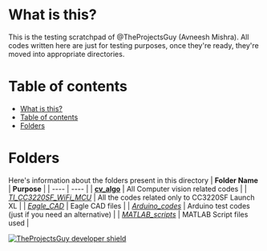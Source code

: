 # What is this?
This is the testing scratchpad of @TheProjectsGuy (Avneesh Mishra). All codes written here are just for testing purposes, once they're ready, they're moved into appropriate directories.

# Table of contents
- [What is this?](#what-is-this)
- [Table of contents](#table-of-contents)
- [Folders](#folders)

# Folders
Here's information about the folders present in this directory
| **Folder Name** | **Purpose** |
| ---- | ---- |
| [**cv_algo**](./cv_algo/) | All Computer vision related codes |
| [*TI_CC3220SF_WiFi_MCU*](./TI_CC3220SF_WiFi_MCU/) | All the codes related only to CC3220SF Launch XL |
| [*Eagle_CAD*](./Eagle_CAD/) | Eagle CAD files |
| [*Arduino_codes*](/Arduino_codes/) | Arduino test codes (just if you need an alternative) |
| [*MATLAB_scripts*](./MATLAB_scripts/) | MATLAB Script files used |

[![TheProjectsGuy developer shield][TheProjectsGuy-dev-shield]][TheProjectsGuy-dev-profile]

[TheProjectsGuy-dev-shield]: https://img.shields.io/badge/Dev-TheProjectsGuy-0061ff.svg
[TheProjectsGuy-dev-profile]: https://github.com/TheProjectsGuy
